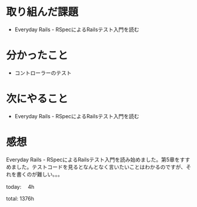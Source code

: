 #  取り組んだ課題
- Everyday Rails - RSpecによるRailsテスト入門を読む


# 分かったこと
- コントローラーのテスト

  
# 次にやること
- Everyday Rails - RSpecによるRailsテスト入門を読む



# 感想
Everyday Rails - RSpecによるRailsテスト入門を読み始めました。第5章をすすめました。テストコードを見るとなんとなく言いたいことはわかるのですが、それを書くのが難しい。。。

today: 　4h

total: 1376h
